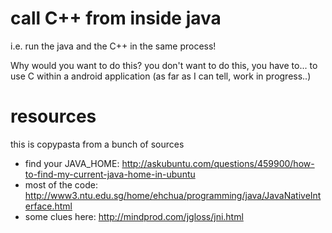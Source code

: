 # call C++ from inside java

i.e. run the java and the C++ in the same process!

Why would you want to do this? you don't want to do this,
you have to... to use C within a android application (as far as I can tell,
work in progress..)

# resources

this is copypasta from a bunch of sources

* find your JAVA_HOME: http://askubuntu.com/questions/459900/how-to-find-my-current-java-home-in-ubuntu
* most of the code: http://www3.ntu.edu.sg/home/ehchua/programming/java/JavaNativeInterface.html
* some clues here: http://mindprod.com/jgloss/jni.html



